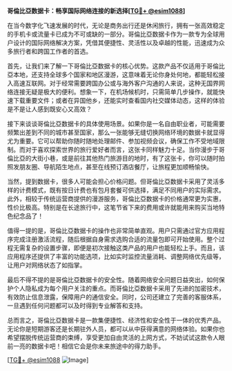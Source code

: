 **哥倫比亞数据卡：畅享国际网络连接的新选择[[TG💪+ @esim1088](https://t.me/s/esim1088)]**

在当今数字化飞速发展的时代，无论是商务出行还是休闲旅行，拥有一张高效稳定的手机卡或流量卡已成为不可或缺的一部分。哥倫比亞数据卡作为一款专为全球用户设计的国际网络解决方案，凭借其便捷性、灵活性以及卓越的性能，迅速成为众多旅行者和跨国工作者的首选。

首先，让我们来了解一下哥倫比亞数据卡的核心优势。这款产品不仅适用于哥倫比亞本地，还支持全球多个国家和地区漫游，这意味着无论你身处何地，都能轻松接入高速互联网。对于经常需要跨国办公或与海外客户沟通的人来说，这种无国界网络连接无疑是极大的便利。想象一下，在机场候机时，只需简单几步操作，就能快速下载重要文件；或者在异国他乡，还能实时查看国内社交媒体动态，这样的体验是不是让人感到既安心又高效？

接下来谈谈哥倫比亞数据卡的具体使用场景。如果你是一名自由职业者，可能需要频繁出差到不同的城市甚至国家，那么一张能够无缝切换网络环境的数据卡就显得尤为重要。它可以帮助你随时随地处理邮件、参加视频会议，确保工作不受地域限制。而对于喜欢探索世界的旅行爱好者而言，这张卡同样魅力十足。当你漫步于哥倫比亞的大街小巷，或是前往其他热门旅游目的地时，有了这张卡，你可以随时拍照发朋友圈、导航陌生地点，甚至在线预订酒店餐厅，让旅程更加顺畅愉快。

当然，提到数据卡，很多人可能会担心价格问题。但哥倫比亞数据卡采用了灵活多样的计费模式，既有按日计费也有包月套餐可供选择，满足不同用户的实际需求。此外，相较于传统运营商提供的漫游服务，哥倫比亞数据卡的价格通常更为实惠，性价比极高。特别是在长途旅行中，这笔节省下来的费用或许就能用来购买当地特色纪念品了！

值得一提的是，哥倫比亞数据卡的操作也非常简单直观。用户只需通过官方应用程序完成注册激活流程，随后根据自身需求选购合适的流量包即可开始使用。整个过程无需复杂的设置步骤，即便是初次接触这类产品的用户也能轻松上手。而且，该应用程序还提供了丰富的功能选项，比如实时监控流量消耗、调整网络优先级等，让用户对网络状态了如指掌。

最后不得不提的是哥倫比亞数据卡的安全性。随着网络安全问题日益突出，如何保护个人隐私成为每个用户关注的重点。而哥倫比亞数据卡采用了先进的加密技术，有效防止信息泄露，保障用户的通信安全。同时，公司还建立了完善的客服体系，一旦遇到任何问题都可以及时得到专业解答和支持。

总而言之，哥倫比亞数据卡是一款集便捷性、经济性和安全性于一体的优秀产品。无论你是短期游客还是长期驻外人员，都可以从中获得满意的网络体验。如果你也希望摆脱传统运营商的束缚，享受更加自由灵活的上网方式，不妨试试这款令人眼前一亮的数据卡吧！相信它会是你未来旅途中的得力助手。

[[TG💪+ @esim1088](https://t.me/s/esim1088) ![Image](https://i.postimg.cc/4NQfJmqS/Snipaste-2025-05-13-00-14-12.png)]